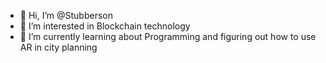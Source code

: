 - 👋 Hi, I’m @Stubberson
- 👀 I’m interested in Blockchain technology
- 🌱 I’m currently learning about Programming and figuring out how to use AR in city planning


<!---
Stubberson/Stubberson is a ✨ special ✨ repository because its `README.md` (this file) appears on your GitHub profile.
You can click the Preview link to take a look at your changes.
--->
